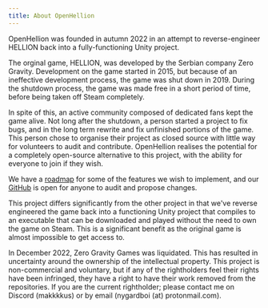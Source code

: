```yaml
---
title: About OpenHellion
---
```


OpenHellion was founded in autumn 2022 in an attempt to reverse-engineer HELLION back into a fully-functioning Unity project.

The orginal game, HELLION, was developed by the Serbian company Zero Gravity. Development on the game started in 2015, but because of an ineffective development process, the game was shut down in 2019. During the shutdown process, the game was made free in a short period of time, before being taken off Steam completely.

In spite of this, an active community composed of dedicated fans kept the game alive. Not long after the shutdown, a person started a project to fix bugs, and in the long term rewrite and fix unfinished portions of the game. This person chose to organise their project as closed source with little way for volunteers to audit and contribute. OpenHellion realises the potential for a completely open-source alternative to this project, with the ability for everyone to join if they wish.

We have a [roadmap](https://github.com/orgs/OpenHellion/projects/4/views/6) for some of the features we wish to implement, and our [GitHub](https://github.com/OpenHellion) is open for anyone to audit and propose changes.

This project differs significantly from the other project in that we've reverse engineered the game back into a functioning Unity project that compiles to an executable that can be downloaded and played without the need to own the game on Steam. This is a significant benefit as the original game is almost impossible to get access to.

In December 2022, Zero Gravity Games was liquidated. This has resulted in uncertainty around the ownership of the intellectual property. This project is non-commercial and voluntary, but if any of the rightholders feel their rights have been infringed, they have a right to have their work removed from the repositories. If you are the current rightholder; please contact me on Discord (makkkkus) or by email (nygardboi (at) protonmail.com).
